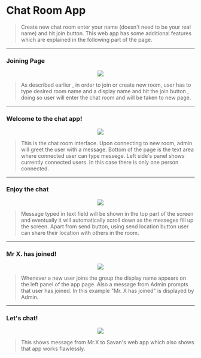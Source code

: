 # Chat Room App

>Create new chat room enter your name (doesn't need to be your real name) and hit join button. This web app has some additional features which are explained in the following part of the page.
__________________

### Joining Page

<p align="center">
<img src="https://user-images.githubusercontent.com/22201958/42861842-e7984050-8a2a-11e8-9c4f-318193fcf668.jpg">
</p>

>As described earlier , in order to join or create new room, user has to type desired room name and a display name and hit the join button , doing so user will enter the chat room and will be taken to new page.

____________________


### Welcome to the chat app!

<p align="center">
<img src="https://user-images.githubusercontent.com/22201958/42861843-e7a5365c-8a2a-11e8-8721-909f9908cc35.jpg">
</p>

>This is the chat room interface. Upon connecting to new room, admin will greet the user with a message. Bottom of the page is the text area where connected user can type messege. Left side's panel shows currently connected users. In this case there is only one person connected.

___________________________

### Enjoy the chat

<p align = "center">
<img src="https://user-images.githubusercontent.com/22201958/42861844-e7b39364-8a2a-11e8-9a54-d0aa14444ffb.jpg">
</p>

>Message typed in text field will be shown in the top part of the screen and eventually it will automatically scroll down as the messeges fill up the screen. Apart from send button, using send location button user can share their location with others in the room.

_____________


### Mr X. has joined!

<p align="center">
<img src="https://user-images.githubusercontent.com/22201958/42861845-e7c1eb6c-8a2a-11e8-8b32-3f05bea41a65.jpg">
</p>

>Whenever a new user joins the group the display name appears on the left panel of the app page. Also a message from Admin prompts that user has joined. In this example "Mr. X has joined" is displayed by Admin. 
_____________

### Let's chat!

<p align="center">
<img src="https://user-images.githubusercontent.com/22201958/42861847-e7dd14aa-8a2a-11e8-926c-7939bbfab5c9.jpg">
</p>

>This shows message from Mr.X to Savan's web app which also shows that app works flawlessly.

<br/>
